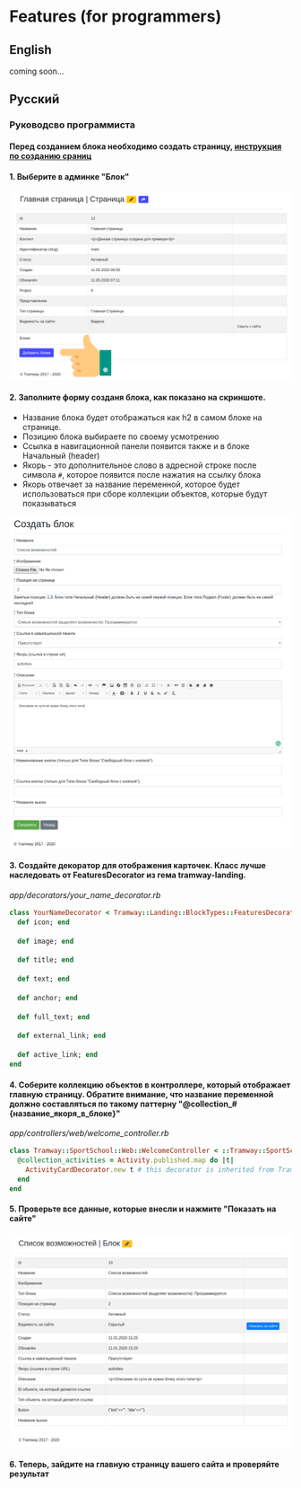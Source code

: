 # Features (for programmers)

## English

coming soon...

## Русский

### Руководсво программиста

#### Перед созданием блока необходимо создать страницу, [инструкция по созданию сраниц](https://github.com/ulmic/tramway-dev/tree/develop/tramway-page#%D1%80%D1%83%D1%81%D1%81%D0%BA%D0%B8%D0%B9)

#### 1. Выберите в админке "Блок"
![admin-1](https://raw.githubusercontent.com/ulmic/tramway-dev/develop/tramway-landing/docs/header/admin-1.png)

#### 2. Заполните форму созданя блока, как показано на скриншоте.

* Название блока будет отображаться как h2 в самом блоке на странице.
* Позицию блока выбираете по своему усмотрению
* Ссылка в навигационной панели появится также и в блоке Начальный (header)
* Якорь - это дополнительное слово в адресной строке после символа `#`, которое появится после нажатия на ссылку блока
* Якорь отвечает за название переменной, которое будет использоваться при сборе коллекции объектов, которые будут показываться

![admin-3](https://raw.githubusercontent.com/ulmic/tramway-dev/develop/tramway-landing/docs/features/admin-1.png)

#### 3. Создайте декоратор для отображения карточек. Класс лучше наследовать от FeaturesDecorator из гема tramway-landing.

*app/decorators/your_name_decorator.rb*

```ruby
class YourNameDecorator < Tramway::Landing::BlockTypes::FeaturesDecorator
  def icon; end

  def image; end

  def title; end

  def text; end

  def anchor; end

  def full_text; end

  def external_link; end

  def active_link; end
end
```

#### 4. Соберите коллекцию объектов в контроллере, который отображает главную страницу. Обратите внимание, что название переменной должно составляться по такому паттерну "@collection_#{название_якоря_в_блоке}"

*app/controllers/web/welcome_controller.rb*

```ruby
class Tramway::SportSchool::Web::WelcomeController < ::Tramway::SportSchool::ApplicationController
  @collection_activities = Activity.published.map do |t|
    ActivityCardDecorator.new t # this decorator is inherited from Tramway::Landing::BlockTypes::FeaturesDecorator
  end
end
```

#### 5. Проверьте все данные, которые внесли и нажмите "Показать на сайте"
![admin-4](https://raw.githubusercontent.com/ulmic/tramway-dev/develop/tramway-landing/docs/features/admin-2.png)

#### 6. Теперь, зайдите на главную страницу вашего сайта и проверяйте результат
